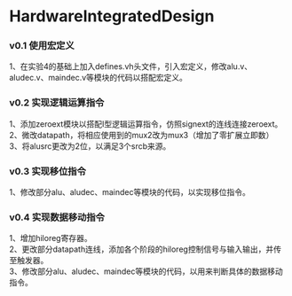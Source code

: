 # HardwareIntegratedDesign
### v0.1 使用宏定义
1、在实验4的基础上加入defines.vh头文件，引入宏定义，修改alu.v、aludec.v、maindec.v等模块的代码以搭配宏定义。<br>

### v0.2 实现逻辑运算指令
1、添加zeroext模块以搭配I型逻辑运算指令，仿照signext的连线连接zeroext。<br>
2、微改datapath，将相应使用到的mux2改为mux3（增加了零扩展立即数）<br>
3、将alusrc更改为2位，以满足3个srcb来源。<br>

### v0.3 实现移位指令
1、修改部分alu、aludec、maindec等模块的代码，以实现移位指令。<br>

### v0.4 实现数据移动指令
1、增加hiloreg寄存器。<br>
2、更改部分datapath连线，添加各个阶段的hiloreg控制信号与输入输出，并传至触发器。<br>
3、修改部分alu、aludec、maindec等模块的代码，以用来判断具体的数据移动指令。<br>